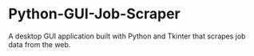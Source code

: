 # Python-GUI-Job-Scraper
A desktop GUI application built with Python and Tkinter that scrapes job data from the web.
